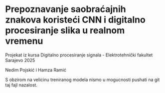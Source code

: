# Prepoznavanje saobraćajnih znakova koristeći CNN i digitalno procesiranje slika u realnom vremenu
Projekat iz kursa Digitalno procesiranje signala - Elektrotehnički fakultet Sarajevo 2025

Nedim Pojskić i Hamza Ramić


S obzirom na velicinu treniranog modela nismo u mogucnosti pushati na git taj fajl nazalost.
